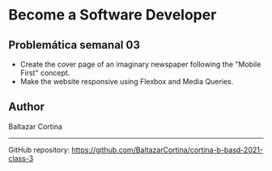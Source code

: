 # Become a Software Developer

## Problemática semanal 03

- Create the cover page of an imaginary newspaper following the "Mobile First" concept.
- Make the website responsive using Flexbox and Media Queries.

## Author

Baltazar Cortina

---

GitHub repository: https://github.com/BaltazarCortina/cortina-b-basd-2021-class-3